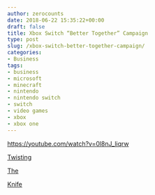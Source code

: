```yaml
---
author: zerocounts
date: 2018-06-22 15:35:22+00:00
draft: false
title: Xbox Switch “Better Together” Campaign
type: post
slug: /xbox-switch-better-together-campaign/
categories:
- Business
tags:
- business
- microsoft
- minecraft
- nintendo
- nintendo switch
- switch
- video games
- xbox
- xbox one
---
```


https://youtube.com/watch?v=0l8nJ_liqrw

[Twisting](/2017/06/18/sold-on-cross-network-play/)

[The](/2018/03/25/cross-network-play-is-the-next-logical-step/)

[Knife](/2018/06/12/ps4-fortnite-accounts-are-blocked-on-the-nintendo-switch/)
